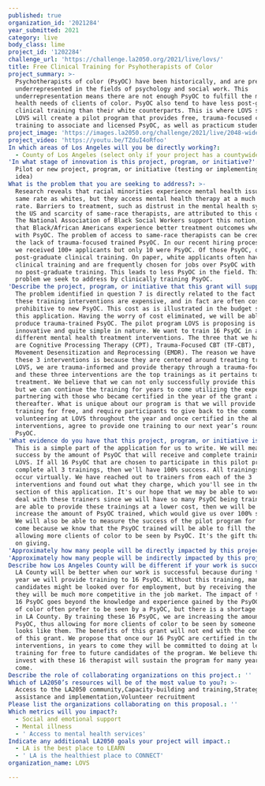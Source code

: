 ```yaml
---
published: true
organization_id: '2021284'
year_submitted: 2021
category: live
body_class: lime
project_id: '1202284'
challenge_url: 'https://challenge.la2050.org/2021/live/lovs/'
title: Free Clinical Training for Psyhotherapists of Color
project_summary: >-
  Psychotherapists of color (PsyOC) have been historically, and are presently
  underrepresented in the fields of psychology and social work. This
  underrepresentation means there are not enough PsyOC to fulfill the mental
  health needs of clients of color. PsyOC also tend to have less post-graduate
  clinical training than their white counterparts. This is where LOVS steps in.
  LOVS will create a pilot program that provides free, trauma-focused clinical
  training to associate and licensed PsyOC, as well as practicum students.
project_image: 'https://images.la2050.org/challenge/2021/live/2048-wide/lovs.jpg'
project_video: 'https://youtu.be/TZduI4oRfoo'
In which areas of Los Angeles will you be directly working?:
  - County of Los Angeles (select only if your project has a countywide benefit)
'In what stage of innovation is this project, program, or initiative?': >-
  Pilot or new project, program, or initiative (testing or implementing a new
  idea)
What is the problem that you are seeking to address?: >-
  Research reveals that racial minorities experience mental health issues at the
  same rate as whites, but they access mental health therapy at a much lower
  rate. Barriers to treatment, such as distrust in the mental health system in
  the US and scarcity of same-race therapists, are attributed to this disparity.
  The National Association of Black Social Workers support this notion, finding
  that Black/African Americans experience better treatment outcomes when paired
  with PsyOC. The problem of access to same-race therapists can be credited to
  the lack of trauma-focused trained PsyOC. In our recent hiring process at LOVS
  we received 100+ applicants but only 10 were PsyOC. Of those PsyOC, only 1 had
  post-graduate clinical training. On paper, white applicants often have more
  clinical training and are frequently chosen for jobs over PsyOC with little or
  no post-graduate training. This leads to less PsyOC in the field. This is the
  problem we seek to address by clinically training PsyOC.
'Describe the project, program, or initiative that this grant will support to address the problem identified.': >-
  The problem identified in question 7 is directly related to the fact that
  these training interventions are expensive, and in fact are often cost
  prohibitive to new PsyOC. This cost as is illustrated in the budget section of
  this application. Having the worry of cost eliminated, we will be able to
  produce trauma-trained PsyOC. The pilot program LOVS is proposing is quite
  innovative and quite simple in nature. We want to train 16 PsyOC in at least 3
  different mental health treatment interventions. The three that we have chosen
  are Cognitive Processing Therapy (CPT), Trauma-Focused CBT (TF-CBT), and Eye
  Movement Desensitization and Reprocessing (EMDR). The reason we have chosen
  these 3 interventions is because they are centered around treating trauma. At
  LOVS, we are trauma-informed and provide therapy through a trauma-focused lens
  and these three interventions are the top trainings as it pertains to trauma
  treatment. We believe that we can not only successfully provide this training,
  but we can continue the training for years to come utilizing the expertise and
  partnering with those who became certified in the year of the grant and
  thereafter. What is unique about our program is that we will provide this
  training for free, and require participants to give back to the community by
  volunteering at LOVS throughout the year and once certified in the above
  interventions, agree to provide one training to our next year’s round of
  PsyOC.
'What evidence do you have that this project, program, or initiative is or will be successful, and how will you define and measure success?': >-
  This is a simple part of the application for us to write. We will measure
  success by the amount of PsyOC that will receive and complete training through
  LOVS. If all 16 PsyOC that are chosen to participate in this pilot program
  complete all 3 trainings, then we'll have 100% success. All trainings will
  occur virtually. We have reached out to trainers from each of the 3
  interventions and found out what they charge, which you'll see in the budget
  section of this application. It's our hope that we may be able to work out a
  deal with these trainers since we will have so many PsyOC being trained.If we
  are able to provide these trainings at a lower cost, then we will be able to
  increase the amount of PsyOC trained, which would give us over 100% success.
  We will also be able to measure the success of the pilot program for years to
  come because we know that the PsyOC trained will be able to fill the void
  allowing more clients of color to be seen by PsyOC. It's the gift that keeps
  on giving.
'Approximately how many people will be directly impacted by this project, program, or initiative?': '16'
'Approximately how many people will be indirectly impacted by this project, program, or initiative?': '1200'
Describe how Los Angeles County will be different if your work is successful.: >-
  LA County will be better when our work is successful because during the grant
  year we will provide training to 16 PsyOC. Without this training, many PsyOC
  candidates might be looked over for employment, but by receiving the training
  they will be much more competitive in the job market. The impact of training
  16 PsyOC goes beyond the knowledge and experience gained by the PsyOC. Clients
  of color often prefer to be seen by a PsyOC, but there is a shortage of PsyOC
  in LA County. By training these 16 PsyOC, we are increasing the amount of
  PsyOC, thus allowing for more clients of color to be seen by someone that
  looks like them. The benefits of this grant will not end with the completion
  of this grant. We propose that once our 16 PsyOC are certified in the
  interventions, in years to come they will be committed to doing at least one
  training for free to future candidates of the program. We believe that what we
  invest with these 16 therapist will sustain the program for many years to
  come.
Describe the role of collaborating organizations on this project.: ''
Which of LA2050’s resources will be of the most value to you?: >-
  Access to the LA2050 community,Capacity-building and training,Strategy
  assistance and implementation,Volunteer recruitment
Please list the organizations collaborating on this proposal.: ''
Which metrics will you impact?:
  - Social and emotional support
  - Mental illness
  - ' Access to mental health services'
Indicate any additional LA2050 goals your project will impact.:
  - LA is the best place to LEARN
  - ' LA is the healthiest place to CONNECT'
organization_name: LOVS

---
```


